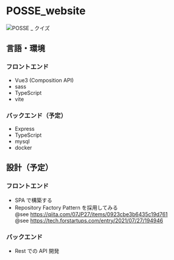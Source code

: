 # POSSE_website

![POSSE _ クイズ](https://github.com/Seiya-Tagami/POSSE_website/assets/107479598/bccb9cd6-ee3b-4d86-b251-fb2d9271cba2)

## 言語・環境

### フロントエンド

- Vue3 (Composition API)
- sass
- TypeScript
- vite

### バックエンド（予定）

- Express
- TypeScript
- mysql
- docker

## 設計（予定）

### フロントエンド

- SPA で構築する
- Repository Factory Pattern を採用してみる  
  @see https://qiita.com/07JP27/items/0923cbe3b6435c19d761  
  @see https://tech.forstartups.com/entry/2021/07/27/194946

### バックエンド

- Rest での API 開発
